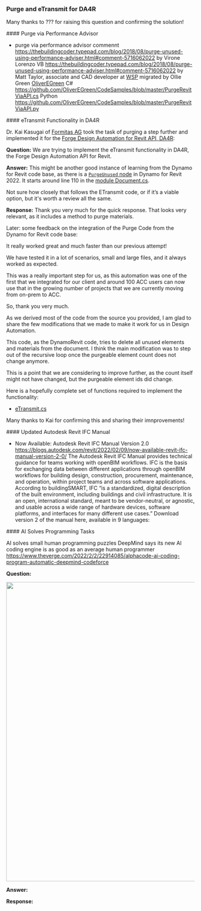<head>
<meta http-equiv="Content-Type" content="text/html; charset=utf-8">
<link rel="stylesheet" type="text/css" href="bc.css">
<script src="https://cdn.rawgit.com/google/code-prettify/master/loader/run_prettify.js" type="text/javascript"></script>
</head>

<!---

- purge via performance advisor
  commennt https://thebuildingcoder.typepad.com/blog/2018/08/purge-unused-using-performance-adviser.html#comment-5716062022
  by Virone Lorenzo
  VB https://thebuildingcoder.typepad.com/blog/2018/08/purge-unused-using-performance-adviser.html#comment-5716062022
  by Matt Taylor, associate and CAD developer at [WSP](https://www.wsp.com)
  migrated by Ollie Green [OliverEGreen](https://github.com/OliverEGreen)
  C# https://github.com/OliverEGreen/CodeSamples/blob/master/PurgeRevitViaAPI.cs
  Python https://github.com/OliverEGreen/CodeSamples/blob/master/PurgeRevitViaAPI.py

- Kai Kasugai <kk@formitas.de> Re: eTransmit functionality

- Now Available: Autodesk Revit IFC Manual Version 2.0
  https://blogs.autodesk.com/revit/2022/02/09/now-available-revit-ifc-manual-version-2-0/
  The Autodesk Revit IFC Manual provides technical guidance for teams working with openBIM workflows. IFC is the basis for exchanging data between different applications through openBIM workflows for building design, construction, procurement, maintenance, and operation, within project teams and across software applications.  According to buildingSMART, IFC “is a standardized, digital description of the built environment, including buildings and civil infrastructure. It is an open, international standard, meant to be vendor-neutral, or agnostic, and usable across a wide range of hardware devices, software platforms, and interfaces for many different use cases.”
  Download version 2 of the manual here, available in 9 languages:    

- AI solves small human programming puzzles
  DeepMind says its new AI coding engine is as good as an average human programmer
  https://www.theverge.com/2022/2/2/22914085/alphacode-ai-coding-program-automatic-deepmind-codeforce

twitter:

 in the #RevitAPI FormulaManager @AutodeskForge @AutodeskRevit #bim #DynamoBim #ForgeDevCon 

&ndash; 
...

linkedin:


#bim #DynamoBim #ForgeDevCon #Revit #API #IFC #SDK #AI #VisualStudio #Autodesk #AEC #adsk

the [Revit API discussion forum](http://forums.autodesk.com/t5/revit-api-forum/bd-p/160) thread

<center>
<img src="img/" alt="" title="" width="600"/>
<p style="font-size: 80%; font-style:italic"></p>
</center>

-->

### Purge and eTransmit for DA4R




Many thanks to ??? for raising this question and confirming the solution!

####<a name="2"></a> Purge via Performance Advisor

- purge via performance advisor
commennt https://thebuildingcoder.typepad.com/blog/2018/08/purge-unused-using-performance-adviser.html#comment-5716062022
by Virone Lorenzo
VB https://thebuildingcoder.typepad.com/blog/2018/08/purge-unused-using-performance-adviser.html#comment-5716062022
by Matt Taylor, associate and CAD developer at [WSP](https://www.wsp.com)
migrated by Ollie Green [OliverEGreen](https://github.com/OliverEGreen)
C# https://github.com/OliverEGreen/CodeSamples/blob/master/PurgeRevitViaAPI.cs
Python https://github.com/OliverEGreen/CodeSamples/blob/master/PurgeRevitViaAPI.py

####<a name="3"></a> eTransmit Functionality in DA4R

Dr. Kai Kasugai of [Formitas AG](https://formitas.de) took
the task of purging a step further and implemented it for
the [Forge Design Automation for Revit API, DA4R](https://forge.autodesk.com/en/docs/design-automation/v3/developers_guide/overview):

**Question:** We are trying to implement the eTransmit functionality in DA4R, the Forge Design Automation API for Revit.

**Answer:** This might be another good instance of learning from the Dynamo for Revit code base, as there is
a [`PurgeUnused` node](https://github.com/DynamoDS/DynamoRevit/blob/f1165c9a629d9fcf8ccc7b5300c83cc37e5ea5ed/src/Libraries/RevitNodes/Application/Document.cs#L111-L130) in
Dynamo for Revit 2022.
It starts around line 110 in
the [module Document.cs](https://github.com/DynamoDS/DynamoRevit/blob/f1165c9a629d9fcf8ccc7b5300c83cc37e5ea5ed/src/Libraries/RevitNodes/Application/Document.cs).

Not sure how closely that follows the ETransmit code, or if it’s a viable option, but it's worth a review all the same.
 
**Response:** Thank you very much for the quick response.
That looks very relevant, as it includes a method to purge materials.

Later: some feedback on the integration of the Purge Code from the Dynamo for Revit code base: 
 
It really worked great and much faster than our previous attempt!
 
We have tested it in a lot of scenarios, small and large files, and it always worked as expected.
 
This was a really important step for us, as this automation was one of the first that we integrated for our client and around 100 ACC users can now use that in the growing number of projects that we are currently moving from on-prem to ACC.

So, thank you very much.

As we derived most of the code from the source you provided, I am glad to share the few modifications that we made to make it work for us in Design Automation.

This code, as the DynamoRevit code, tries to delete all unused elements and materials from the document.
I think the main modification was to step out of the recursive loop once the purgeable element count does not change anymore.

This is a point that we are considering to improve further, as the count itself might not have changed, but the purgeable element ids did change.

Here is a hopefully complete set of functions required to implement the functionality:

- [eTransmit.cs](zip/eTransmit_partial.cs.txt)

Many thanks to Kai for confirming this and sharing their imnprovements!


####<a name="4"></a> Updated Autodesk Revit IFC Manual

- Now Available: Autodesk Revit IFC Manual Version 2.0
https://blogs.autodesk.com/revit/2022/02/09/now-available-revit-ifc-manual-version-2-0/
The Autodesk Revit IFC Manual provides technical guidance for teams working with openBIM workflows. IFC is the basis for exchanging data between different applications through openBIM workflows for building design, construction, procurement, maintenance, and operation, within project teams and across software applications.  According to buildingSMART, IFC “is a standardized, digital description of the built environment, including buildings and civil infrastructure. It is an open, international standard, meant to be vendor-neutral, or agnostic, and usable across a wide range of hardware devices, software platforms, and interfaces for many different use cases.”
Download version 2 of the manual here, available in 9 languages:    

####<a name="5"></a> AI Solves Programming Tasks

AI solves small human programming puzzles
DeepMind says its new AI coding engine is as good as an average human programmer
https://www.theverge.com/2022/2/2/22914085/alphacode-ai-coding-program-automatic-deepmind-codeforce


**Question:** 

<center>
<img src="img/.jpg" alt="" title="" width="800"/> <!-- 1394 -->
</center>

**Answer:** 

**Response:** 

<pre class="code">
</pre>
